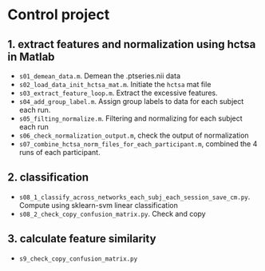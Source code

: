 # Control project


## 1. extract features and normalization using hctsa in Matlab

- `s01_demean_data.m`. Demean the .ptseries.nii data 
- `s02_load_data_init_hctsa_mat.m`. Initiate the `hctsa` mat file
- `s03_extract_feature_loop.m`. Extract the excessive features.
- `s04_add_group_label.m`. Assign group labels to data for each subject each run.
- `s05_filting_normalize.m`. Filtering and normalizing for each subject each run
- `s06_check_normalization_output.m`, check the output of normalization
- `s07_combine_hctsa_norm_files_for_each_participant.m`, combined the 4 runs of each participant.


## 2. classification
- `s08_1_classify_across_networks_each_subj_each_session_save_cm.py`. Compute using sklearn-svm linear classification
- `s08_2_check_copy_confusion_matrix.py`. Check and copy

## 3. calculate feature similarity
- `s9_check_copy_confusion_matrix.py`
